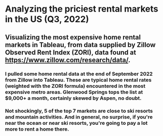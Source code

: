 # Analyzing the priciest rental markets in the US (Q3, 2022)

## Visualizing the most expensive home rental markets in Tableau, from data supplied by Zillow Observed Rent Index (ZORI), data found at https://www.zillow.com/research/data/.

### I pulled some home rental data at the end of September 2022 from Zillow into Tableau. These are typical home rental rates (weighted with the ZORI formula) encountered in the most expensive metro areas. Glenwood Springs tops the list at $9,000+ a month, certainly skewed by Aspen, no doubt.

### Not shockingly, 5 of the top 7 markets are close to ski resorts and mountain activities. And in general, no surprise, if you're near the ocean or near ski resorts, you're going to pay a lot more to rent a home there.
